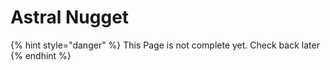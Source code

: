 # Astral Nugget

{% hint style="danger" %}
This Page is not complete yet. Check back later
{% endhint %}

